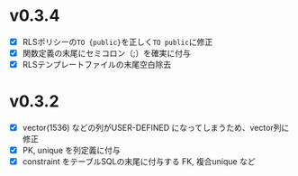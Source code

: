 # v0.3.4
- [x] RLSポリシーの`TO {public}`を正しく`TO public`に修正
- [x] 関数定義の末尾にセミコロン（;）を確実に付与
- [x] RLSテンプレートファイルの末尾空白除去

# v0.3.2
- [x] vector(1536) などの列がUSER-DEFINED になってしまうため、vector列に修正
- [x] PK, unique を列定義に付与
- [x] constraint をテーブルSQLの末尾に付与する FK, 複合unique など

